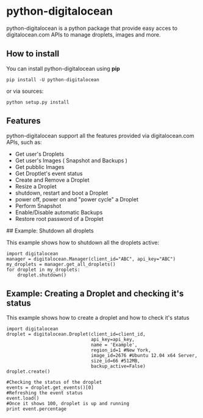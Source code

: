 # python-digitalocean

python-digitalocean is a python package that provide easy acces to digitalocean.com APIs to manage droplets, images and more.

## How to install

You can install python-digitalocean using **pip**

    pip install -U python-digitalocean

or via sources:

    python setup.py install

## Features
python-digitalocean support all the features provided via digitalocean.com APIs, such as:

* Get user's Droplets
* Get user's Images ( Snapshot and Backups )
* Get pubblic Images
* Get Droptlet's event status
* Create and Remove a Droplet
* Resize a Droplet
* shutdown, restart and boot a Droplet
* power off, power on and "power cycle" a Droplet
* Perform Snapshot
* Enable/Disable automatic Backups
* Restore root password of a Droplet


## Example: Shutdown all droplets

This example shows how to shutdown all the droplets active:

    import digitalocean
    manager = digitalocean.Manager(client_id="ABC", api_key="ABC")
    my_droplets = manager.get_all_droplets()
    for droplet in my_droplets:
        droplet.shutdown()

## Example: Creating a Droplet and checking it's status

This example shows how to create a droplet and how to check it's status

	import digitalocean
	droplet = digitalocean.Droplet(client_id=client_id,
							       api_key=api_key,
							       name = 'Example',
							       region_id=1 #New York,
							       image_id=2676 #Ubuntu 12.04 x64 Server,
							       size_id=66 #512MB,
							       backup_active=False)
	droplet.create()

	#Checking the status of the droplet
	events = droplet.get_events()[0]
	#Refreshing the event status
    event.load()
    #Once it shows 100, droplet is up and running
    print event.percentage





